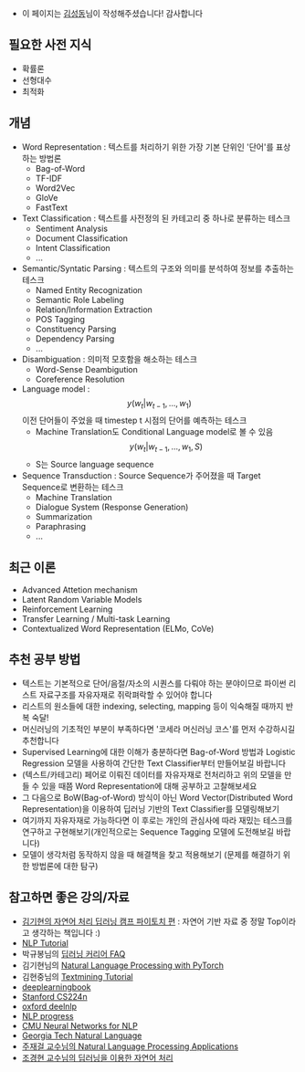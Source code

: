 - 이 페이지는 [김성동](https://github.com/DSKSD)님이 작성해주셨습니다! 감사합니다

## 필요한 사전 지식
- 확률론
- 선형대수
- 최적화

## 개념
- Word Representation : 텍스트를 처리하기 위한 가장 기본 단위인 '단어'를 표상하는 방법론
	- Bag-of-Word
	- TF-IDF
	- Word2Vec
	- GloVe
	- FastText
- Text Classification : 텍스트를 사전정의 된 카테고리 중 하나로 분류하는 테스크
	- Sentiment Analysis
	- Document Classification
	- Intent Classification
	- ...
- Semantic/Syntatic Parsing : 텍스트의 구조와 의미를 분석하여 정보를 추출하는 테스크
	- Named Entity Recognization
	- Semantic Role Labeling
	- Relation/Information Extraction
	- POS Tagging
	- Constituency Parsing 
	- Dependency Parsing
	- ...
- Disambiguation : 의미적 모호함을 해소하는 테스크
	- Word-Sense Deambigution
	- Coreference Resolution
- Language model : $$y(w_t|w_{t-1},...,w_1)$$ 이전 단어들이 주었을 때 timestep t 시점의 단어를 예측하는 테스크
	- Machine Translation도 Conditional Language model로 볼 수 있음 $$y(w_t|w_{t-1},...,w_1,S)$$ 
	- S는 Source language sequence
- Sequence Transduction : Source Sequence가 주어졌을 때 Target Sequence로 변환하는 테스크
	- Machine Translation
	- Dialogue System (Response Generation)
	- Summarization
	- Paraphrasing
	- ...

## 최근 이론
- Advanced Attetion mechanism 
- Latent Random Variable Models
- Reinforcement Learning
- Transfer Learning / Multi-task Learning
- Contextualized Word Representation (ELMo, CoVe)

## 추천 공부 방법
- 텍스트는 기본적으로 단어/음절/자소의 시퀀스를 다뤄야 하는 분야이므로 파이썬 리스트 자료구조를 자유자재로 쥐락펴락할 수 있어야 합니다
- 리스트의 원소들에 대한 indexing, selecting, mapping 등이 익숙해질 때까지 반복 숙달!
- 머신러닝의 기초적인 부분이 부족하다면 '코세라 머신러닝 코스'를 먼저 수강하시길 추천합니다
- Supervised Learning에 대한 이해가 충분하다면 Bag-of-Word 방법과 Logistic Regression 모델을 사용하여 간단한 Text Classifier부터 만들어보길 바랍니다
- (텍스트/카테고리) 페어로 이뤄진 데이터를 자유자재로 전처리하고 위의 모델을 만들 수 있을 때쯤 Word Representation에 대해 공부하고 고찰해보세요
- 그 다음으로 BoW(Bag-of-Word) 방식이 아닌 Word Vector(Distributed Word Representation)을 이용하여 딥러닝 기반의 Text Classifier를 모델링해보기
- 여기까지 자유자재로 가능하다면 이 후로는 개인의 관심사에 따라 재밌는 테스크를 연구하고 구현해보기(개인적으로는 Sequence Tagging 모델에 도전해보길 바랍니다)
- 모델이 생각처럼 동작하지 않을 때 해결책을 찾고 적용해보기 (문제를 해결하기 위한 방법론에 대한 탐구)

## 참고하면 좋은 강의/자료
- [김기현의 자연어 처리 딥러닝 캠프 파이토치 편](http://www.yes24.com/Product/Goods/74802622) : 자연어 기반 자료 중 정말 Top이라고 생각하는 책입니다 :)
- [NLP Tutorial](https://github.com/graykode/nlp-tutorial)
- 박규봉님의 [딥러닝 커리어 FAQ](https://github.com/Kyubyong/dl_career_faq)
- 김기현님의 [Natural Language Processing with PyTorch](https://kh-kim.gitbook.io/natural-language-processing-with-pytorch/)
- 김현중님의 [Textmining Tutorial](https://github.com/lovit/textmining-tutorial)
- [deeplearningbook](https://www.deeplearningbook.org/)
- [Stanford CS224n](http://web.stanford.edu/class/cs224n/syllabus.html)
- [oxford deelnlp](https://github.com/oxford-cs-deepnlp-2017/lectures)
- [NLP progress](https://github.com/sebastianruder/NLP-progress)
- [CMU Neural Networks for NLP](http://phontron.com/class/nn4nlp2017/schedule.html)
- [Georgia Tech Natural Language](https://github.com/jacobeisenstein/gt-nlp-class)
- [주재걸 교수님의 Natural Language Processing Applications](https://www.youtube.com/watch?v=S0mOsBlJ2TE&list=PLep-kTP3NkcPqughb3SOLiSqza_koBewh)
- [조경현 교수님의 딥러닝을 이용한 자연어 처리](https://www.edwith.org/deepnlp)